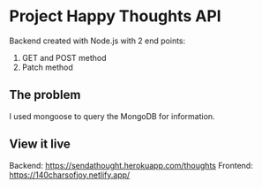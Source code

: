 # Project Happy Thoughts API

Backend created with Node.js with 2 end points:

1. GET and POST method
2. Patch method

## The problem

I used mongoose to query the MongoDB for information.

## View it live

Backend: https://sendathought.herokuapp.com/thoughts
Frontend: https://140charsofjoy.netlify.app/
